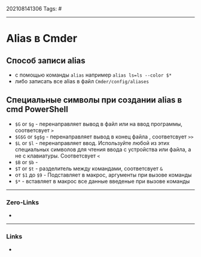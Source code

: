 202108141306
Tags: #
___
# Alias в Cmder
## Способ записи alias
- с помощью команды `alias` например `alias ls=ls --color $*`
- либо записать все alias в файл `Cmder/config/aliases`

## Специальные символы при создании alias в cmd PowerShell
- `$G` or `$g` - перенаправляет вывод в файл или на ввод программы, соответсвует `>`
- `$G$G` or `$g$g` -  перенаправляет вывод в конец файла , соответсвует `>>`
- `$L` or `$l` -   перенаправляет ввод. Используйте любой из этих специальных символов для чтения ввода с устройства или файла, а не с клавиатуры. Соответсвует `<`
- `$B` or `$b` - 
- `$T` or `$t` - разделитель между командами, соответсвует `&`
- от `$1` до `$9` - Подставляет в макрос, аргументы при вызове команды
- `$*` - вставляет в макрос все данные введеные при вызове команды
___
### Zero-Links
- 

___
### Links
- 
